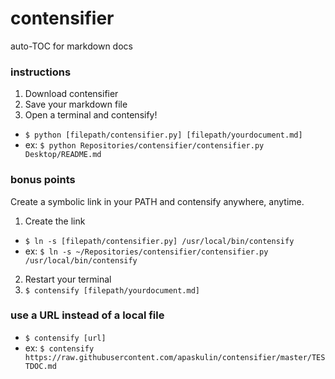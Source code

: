 # contensifier
auto-TOC for markdown docs

### instructions
1. Download contensifier
2. Save your markdown file
3. Open a terminal and contensify!
  - `$ python [filepath/contensifier.py] [filepath/yourdocument.md]`
  - ex: `$ python Repositories/contensifier/contensifier.py Desktop/README.md`

### bonus points
Create a symbolic link in your PATH and contensify anywhere, anytime.

1. Create the link
  - `$ ln -s [filepath/contensifier.py] /usr/local/bin/contensify`
  - ex: `$ ln -s ~/Repositories/contensifier/contensifier.py /usr/local/bin/contensify`
2. Restart your terminal
3. `$ contensify [filepath/yourdocument.md]`

### use a URL instead of a local file

- `$ contensify [url]`
- ex: `$ contensify https://raw.githubusercontent.com/apaskulin/contensifier/master/TESTDOC.md`
